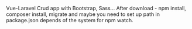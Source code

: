 Vue-Laravel Crud app with Bootstrap, Sass...
After download - npm install, composer install, migrate and maybe you need to set up path in package.json depends of the system for npm watch.